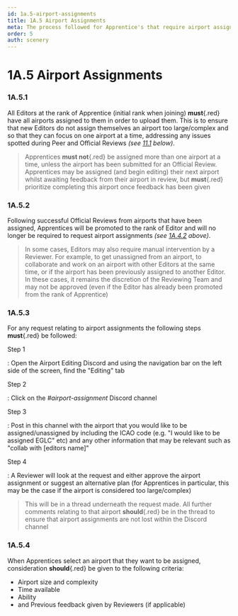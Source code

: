 ```yaml
---
id: 1a.5-airport-assignments
title: 1A.5 Airport Assignments
meta: The process followed for Apprentice's that require airport assignments within Infinite Flight.
order: 5
auth: scenery
---
```


# 1A.5  Airport Assignments



### 1A.5.1    

All Editors at the rank of Apprentice (initial rank when joining) **must**{.red} have all airports assigned to them in order to upload them. This is to ensure that new Editors do not assign themselves an airport too large/complex and so that they can focus on one airport at a time, addressing any issues spotted during Peer and Official Reviews *(see [11.1](/guide/scenery-editor-manual/11.-review-and-release/11.1-review-and-release-process) below)*.



> Apprentices **must not**{.red} be assigned more than one airport at a time, unless the airport has been submitted for an Official Review. Apprentices may be assigned (and begin editing) their next airport whilst awaiting feedback from their airport in review, but **must**{.red} prioritize completing this airport once feedback has been given



### 1A.5.2

Following successful Official Reviews from airports that have been assigned, Apprentices will be promoted to the rank of Editor and will no longer be required to request airport assignments *(see [1A.4.2](/guide/scenery-editor-manual/1a.-administration/1a.4-rank-structure#1a.4.2) above)*.



> In some cases, Editors may also require manual intervention by a Reviewer. For example, to get unassigned from an airport, to collaborate and work on an airport with other Editors at the same time, or if the airport has been previously assigned to another Editor. In these cases, it remains the discretion of the Reviewing Team and may not be approved (even if the Editor has already been promoted from the rank of Apprentice)



### 1A.5.3

For any request relating to airport assignments the following steps **must**{.red} be followed:



Step 1

: Open the Airport Editing Discord and using the navigation bar on the left side of the screen, find the "Editing" tab



Step 2

: Click on the *#airport-assignment* Discord channel



Step 3

: Post in this channel with the airport that you would like to be assigned/unassigned by including the ICAO code (e.g. "I would like to be assigned EGLC" etc) and any other information that may be relevant such as "collab with [editors name]"



Step 4

: A Reviewer will look at the request and either approve the airport assignment or suggest an alternative plan (for Apprentices in particular, this may be the case if the airport is considered too large/complex)



> This will be in a thread underneath the request made. All further comments relating to that airport **should**{.red} be in the thread to ensure that airport assignments are not lost within the Discord channel



### 1A.5.4

When Apprentices select an airport that they want to be assigned, consideration **should**{.red} be given to the following criteria:



- Airport size and complexity
- Time available
- Ability
- and Previous feedback given by Reviewers (if applicable)

